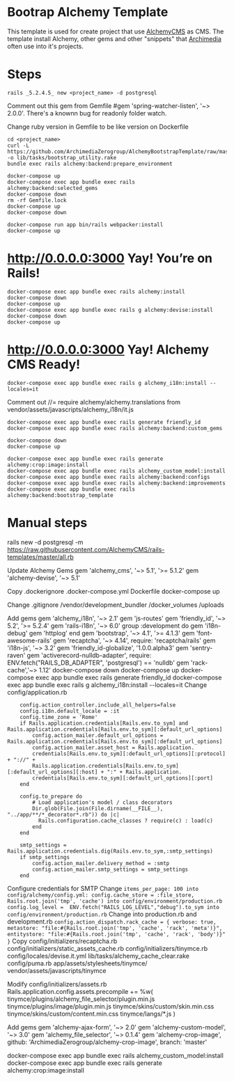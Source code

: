 # Bootrap Alchemy Template #
                           
This template is used for create project that use [AlchemyCMS](https://github.com/AlchemyCMS/alchemy_cms) as CMS.
The template install Alchemy, other gems and other "snippets" that [Archimedia](https://www.archimedianet.it) often use into it's projects. 

# Steps

``` rails _5.2.4.5_ new <project_name> -d postgresql ```

Comment out this gem from Gemfile #gem 'spring-watcher-listen', '~> 2.0.0'. There's a knownn bug for readonly folder watch.

Change ruby version in Gemfile to be like version on Dockerfile

```
cd <project_name>
curl -L https://github.com/ArchimediaZerogroup/AlchemyBootstrapTemplate/raw/master/lib/tasks/bootstrap_utility.rake -o lib/tasks/bootstrap_utility.rake
bundle exec rails alchemy:backend:prepare_environment

docker-compose up
docker-compose exec app bundle exec rails alchemy:backend:selected_gems
docker-compose down
rm -rf Gemfile.lock
docker-compose up
docker-compose down

docker-compose run app bin/rails webpacker:install
docker-compose up
```

# http://0.0.0.0:3000 Yay! You’re on Rails!

```
docker-compose exec app bundle exec rails alchemy:install
docker-compose down
docker-compose up
docker-compose exec app bundle exec rails g alchemy:devise:install
docker-compose down
docker-compose up
```

# http://0.0.0.0:3000 Yay! Alchemy CMS Ready!

```
docker-compose exec app bundle exec rails g alchemy_i18n:install --locales=it
```

Comment out //= require alchemy/alchemy.translations  from vendor/assets/javascripts/alchemy_i18n/it.js

```
docker-compose exec app bundle exec rails generate friendly_id
docker-compose exec app bundle exec rails alchemy:backend:custom_gems

docker-compose down
docker-compose up

docker-compose exec app bundle exec rails generate alchemy:crop:image:install
docker-compose exec app bundle exec rails alchemy_custom_model:install
docker-compose exec app bundle exec rails alchemy:backend:configs
docker-compose exec app bundle exec rails alchemy:backend:improvements
docker-compose exec app bundle exec rails alchemy:backend:bootstrap_template
```


# Manual steps

rails new -d postgresql -m https://raw.githubusercontent.com/AlchemyCMS/rails-templates/master/all.rb <MY-PROJECT-NAME>

Update Alchemy Gems
    gem 'alchemy_cms', '~> 5.1', '>= 5.1.2'
    gem 'alchemy-devise', '~> 5.1'

Copy 
    .dockerignore 
    .docker-compose.yml
    Dockerfile
docker-compose up

Change .gitignore
    /vendor/development_bundler
    /docker_volumes
    /uploads

Add gems
    gem 'alchemy_i18n', '~> 2.1'
    gem 'js-routes'
    gem 'friendly_id', '~> 5.2', '>= 5.2.4'
    gem 'rails-i18n', '~> 6.0'
    group :development do
        gem 'i18n-debug'
        gem 'httplog'
    end
    gem 'bootstrap', '~> 4.1', '>= 4.1.3'
    gem 'font-awesome-rails'
    gem 'recaptcha', '~> 4.14', require: 'recaptcha/rails'
    gem 'i18n-js', '~> 3.2'
    gem 'friendly_id-globalize', '1.0.0.alpha3'
    gem 'sentry-raven'
    gem 'activerecord-nulldb-adapter', require: ENV.fetch("RAILS_DB_ADAPTER", 'postgresql') == 'nulldb'
    gem 'rack-cache','~> 1.12'
docker-compose down
docker-compose up
docker-compose exec app bundle exec rails generate friendly_id
docker-compose exec app bundle exec rails g alchemy_i18n:install --locales=it
Change config/application.rb
```
    config.action_controller.include_all_helpers=false
    config.i18n.default_locale = :it
    config.time_zone = 'Rome'
    if Rails.application.credentials[Rails.env.to_sym] and Rails.application.credentials[Rails.env.to_sym][:default_url_options]
        config.action_mailer.default_url_options = Rails.application.credentials[Rails.env.to_sym][:default_url_options]
        config.action_mailer.asset_host = Rails.application.
        credentials[Rails.env.to_sym][:default_url_options][:protocol] + "://" +
        Rails.application.credentials[Rails.env.to_sym][:default_url_options][:host] + ":" + Rails.application.
        credentials[Rails.env.to_sym][:default_url_options][:port]
    end

    config.to_prepare do
        # Load application's model / class decorators
        Dir.glob(File.join(File.dirname(__FILE__), "../app/**/*_decorator*.rb")) do |c|
          Rails.configuration.cache_classes ? require(c) : load(c)
        end
    end
    
    smtp_settings = Rails.application.credentials.dig(Rails.env.to_sym,:smtp_settings)
    if smtp_settings
        config.action_mailer.delivery_method = :smtp
        config.action_mailer.smtp_settings = smtp_settings
    end
```
Configure credentials for SMTP
Change
    ```
    items_per_page: 100 into config/alchemy/config.yml:
    config.cache_store = :file_store, Rails.root.join('tmp', 'cache') into config/environment/production.rb
    config.log_level =  ENV.fetch("RAILS_LOG_LEVEL","debug").to_sym into config/environment/production.rb
    ```
Change into production.rb and development.rb
    ```
      config.action_dispatch.rack_cache = {
        verbose: true,
        metastore: "file:#{Rails.root.join('tmp', 'cache', 'rack', 'meta')}",
        entitystore: "file:#{Rails.root.join('tmp', 'cache', 'rack', 'body')}"
      }
    ```
Copy
    config/initializers/recaptcha.rb
    config/initializers/static_assets_cache.rb
    config/initializers/tinymce.rb
    config/locales/devise.it.yml
    lib/tasks/alchemy_cache_clear.rake
    config/puma.rb
    app/assets/stylesheets/tinymce/
    vendor/assets/javascripts/tinymce

Modify config/initializers/assets.rb
    Rails.application.config.assets.precompile += %w( tinymce/plugins/alchemy_file_selector/plugin.min.js
        tinymce/plugins/image/plugin.min.js
        tinymce/skins/custom/skin.min.css
        tinymce/skins/custom/content.min.css
        tinymce/langs/*.js
    )

Add gems
    gem 'alchemy-ajax-form', '~> 2.0'
    gem 'alchemy-custom-model', '~> 3.0'
    gem 'alchemy_file_selector', '~> 0.1.4'
    gem 'alchemy-crop-image', github: 'ArchimediaZerogroup/alchemy-crop-image', branch: 'master'

docker-compose exec app bundle exec rails alchemy_custom_model:install
docker-compose exec app bundle exec rails generate alchemy:crop:image:install
